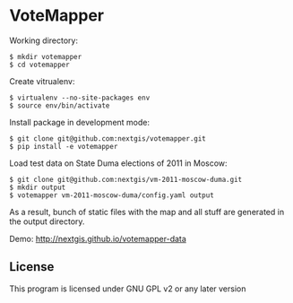 # VoteMapper

Working directory:

    $ mkdir votemapper
    $ cd votemapper

Create vitrualenv:

    $ virtualenv --no-site-packages env
    $ source env/bin/activate

Install package in development mode:

    $ git clone git@github.com:nextgis/votemapper.git
    $ pip install -e votemapper

Load test data on State Duma elections of 2011 in Moscow:

    $ git clone git@github.com:nextgis/vm-2011-moscow-duma.git
    $ mkdir output
    $ votemapper vm-2011-moscow-duma/config.yaml output

As a result, bunch of static files with the map and all stuff are generated in the output directory. 

Demo: http://nextgis.github.io/votemapper-data

License
-------------
This program is licensed under GNU GPL v2 or any later version
